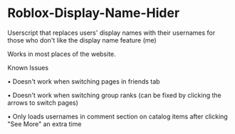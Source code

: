 # Roblox-Display-Name-Hider
Userscript that replaces users' display names with their usernames for those who don't like the display name feature (me)

Works in most places of the website.

  Known Issues
  
• Doesn't work when switching pages in friends tab

• Doesn't work when switching group ranks (can be fixed by clicking the arrows to switch pages)

• Only loads usernames in comment section on catalog items after clicking "See More" an extra time
